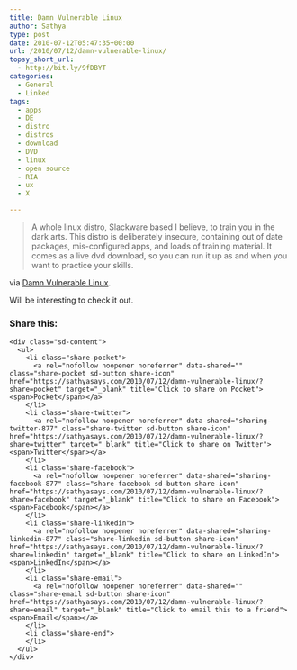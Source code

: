 ```yaml
---
title: Damn Vulnerable Linux
author: Sathya
type: post
date: 2010-07-12T05:47:35+00:00
url: /2010/07/12/damn-vulnerable-linux/
topsy_short_url:
  - http://bit.ly/9fDBYT
categories:
  - General
  - Linked
tags:
  - apps
  - DE
  - distro
  - distros
  - download
  - DVD
  - linux
  - open source
  - RIA
  - ux
  - X

---
```

> A whole linux distro, Slackware based I believe, to train you in the dark arts. This distro is deliberately insecure, containing out of date packages, mis-configured apps, and loads of training material. It comes as a live dvd download, so you can run it up as and when you want to practice your skills.

via <a href="http://www.damnvulnerablelinux.org/" target="_blank">Damn Vulnerable Linux</a>.

Will be interesting to check it out.

<div class="sharedaddy sd-sharing-enabled">
  <div class="robots-nocontent sd-block sd-social sd-social-icon-text sd-sharing">
    <h3 class="sd-title">
      Share this:
    </h3>
    
    <div class="sd-content">
      <ul>
        <li class="share-pocket">
          <a rel="nofollow noopener noreferrer" data-shared="" class="share-pocket sd-button share-icon" href="https://sathyasays.com/2010/07/12/damn-vulnerable-linux/?share=pocket" target="_blank" title="Click to share on Pocket"><span>Pocket</span></a>
        </li>
        <li class="share-twitter">
          <a rel="nofollow noopener noreferrer" data-shared="sharing-twitter-877" class="share-twitter sd-button share-icon" href="https://sathyasays.com/2010/07/12/damn-vulnerable-linux/?share=twitter" target="_blank" title="Click to share on Twitter"><span>Twitter</span></a>
        </li>
        <li class="share-facebook">
          <a rel="nofollow noopener noreferrer" data-shared="sharing-facebook-877" class="share-facebook sd-button share-icon" href="https://sathyasays.com/2010/07/12/damn-vulnerable-linux/?share=facebook" target="_blank" title="Click to share on Facebook"><span>Facebook</span></a>
        </li>
        <li class="share-linkedin">
          <a rel="nofollow noopener noreferrer" data-shared="sharing-linkedin-877" class="share-linkedin sd-button share-icon" href="https://sathyasays.com/2010/07/12/damn-vulnerable-linux/?share=linkedin" target="_blank" title="Click to share on LinkedIn"><span>LinkedIn</span></a>
        </li>
        <li class="share-email">
          <a rel="nofollow noopener noreferrer" data-shared="" class="share-email sd-button share-icon" href="https://sathyasays.com/2010/07/12/damn-vulnerable-linux/?share=email" target="_blank" title="Click to email this to a friend"><span>Email</span></a>
        </li>
        <li class="share-end">
        </li>
      </ul>
    </div>
  </div>
</div>